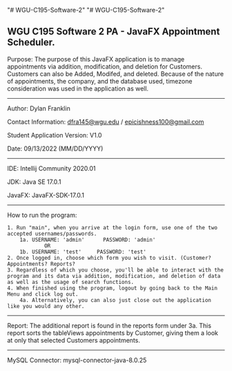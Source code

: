 "# WGU-C195-Software-2" 
"# WGU-C195-Software-2" 

WGU C195 Software 2 PA - JavaFX Appointment Scheduler. 
---

Purpose: The purpose of this JavaFX application is to manage appointments via addition, modification, and deletion for Customers. Customers can also be
             Added, Modifed, and deleted. Because of the nature of appointments, the company, and the database used, timezone consideration
             was used in the application as well.  

---

Author: Dylan Franklin

Contact Information: dfra145@wgu.edu / epicishness100@gmail.com

Student Application Version: V1.0

Date: 09/13/2022 (MM/DD/YYYY)

---

IDE: Intellij Community 2020.01

JDK: Java SE 17.0.1

JavaFX: JavaFX-SDK-17.0.1

---

How to run the program: 
	
	1. Run "main", when you arrive at the login form, use one of the two accepted usernames/passwords.
		1a. USERNAME: 'admin'      PASSWORD: 'admin'
				OR
		1b. USERNAME: 'test'	 PASSWORD: 'test'
	2. Once logged in, choose which form you wish to visit. (Customer? Appointments? Reports?
	3. Regardless of which you choose, you'll be able to interact with the program and its data via addition, modification, and deletion of data as well as the usage of search functions.
	4. When finished using the program, logout by going back to the Main Menu and click log out.
		4a. Alternatively, you can also just close out the application like you would any other.

---

Report: The additional report is found in the reports form under 3a. This report sorts the tableViews appointments by Customer, giving them a look at only that selected Customers appointments.

---

MySQL Connector: mysql-connector-java-8.0.25

